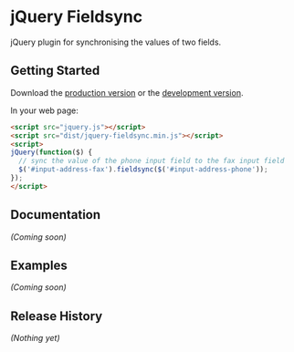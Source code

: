 # jQuery Fieldsync

jQuery plugin for synchronising the values of two fields.

## Getting Started
Download the [production version][min] or the [development version][max].

[min]: https://raw.github.com/ain/jquery-fieldsync/master/dist/jquery-fieldsync.min.js
[max]: https://raw.github.com/ain/jquery-fieldsync/master/dist/jquery-fieldsync.js

In your web page:

```html
<script src="jquery.js"></script>
<script src="dist/jquery-fieldsync.min.js"></script>
<script>
jQuery(function($) {
  // sync the value of the phone input field to the fax input field
  $('#input-address-fax').fieldsync($('#input-address-phone'));
});
</script>
```

## Documentation
_(Coming soon)_

## Examples
_(Coming soon)_

## Release History
_(Nothing yet)_
